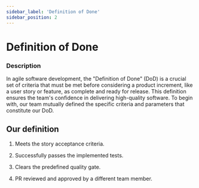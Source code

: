 ```yaml
---
sidebar_label: 'Definition of Done'
sidebar_position: 2
---
```


# Definition of Done

### Description

In agile software development, the "Definition of Done" (DoD) is a crucial set of criteria that must be met before 
considering a product increment, like a user story or feature, as complete and ready for release. This definition ensures 
the team's confidence in delivering high-quality software. To begin with, our team mutually defined the specific criteria 
and parameters that constitute our DoD.


## Our definition

1. Meets the story acceptance criteria.

2. Successfully passes the implemented tests.

3. Clears the predefined quality gate.

4. PR reviewed and approved by a different team member.
